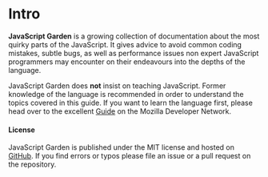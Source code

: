# Intro

**JavaScript Garden** is a growing collection of documentation about the most 
quirky parts of the JavaScript. It gives advice to avoid common coding
mistakes, subtle bugs, as well as performance issues non expert JavaScript
programmers may encounter on their endeavours into the depths of the language.

JavaScript Garden does **not** insist on teaching JavaScript. Former knowledge
of the language is recommended in order to understand the topics covered in this
guide. If you want to learn the language first, please head over to the excellent
[Guide][1] on the Mozilla Developer Network.

#### License

JavaScript Garden is published under the MIT license and hosted on
[GitHub](https://github.com/BonsaiDen/JavaScript-Garden). If you find errors or
typos please file an issue or a pull request on the repository.

[1]: https://developer.mozilla.org/en/JavaScript/Guide

